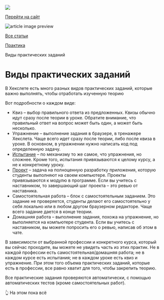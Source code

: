 [![](https://files.carrotquest.app/knowledge-bases-images/logos/64033/1726575914708-nb7xvabz.png)](/)

[Перейти на сайт](https://ru.hexlet.io)

![article image preview]()

[Все статьи](/)

[Практика](/category/4303)

Виды практических заданий

# Виды практических заданий

В Хекслете есть много разных видов практических заданий, которые важно выполнять, чтобы отработать изученную теорию

Вот подробности о каждом виде:

* Квиз – выбор правильного ответа из предложенных. Квизы обычно идут сразу после теории в уроке. Обратите внимание, что правильный ответ на вопрос может быть один, а может быть несколько.
* Упражнение – выполнение задания в браузере, в тренажере Хекслета. Чаще всего идет сразу после теории, либо после квиза в уроке. В основном, в упражнении нужно написать код под определенную задачу.
* [Испытание](https://help.hexlet.io/article/20535) – по механизму то же самое, что упражнения, но сложнее. Кроме того, испытания привязываются к целому курсу, а не к конкретному уроку.
* [Проект](https://help.hexlet.io/article/20631) – задача на полноценную разработку приложения, которую студенты выполняют на своем компьютере. Проекты привязываются к модулю в программе. Если вы учитесь с наставником, то завершающий шаг проекта – это ревью от наставника.
* Самостоятельная работа – блок с самостоятельным заданием. Это задание не проверяется, студенты делают его самостоятельно у себя локально или в любом другом браузерном редакторе. Чаще всего задание дается в конце теории.
* Домашняя работа – выполнение задания, похожа на упражнение, но выполняется на компьютере студента. Если вы учитесь с наставником, вы можете попросить его о ревью, написав об этом в чате.

В зависимости от выбранной профессии и конкретного курса, который вы сейчас проходите, вы можете не увидеть часть из этих практик. Не в каждой профессии есть самостоятельная/домашняя работа; не в каждом курсе есть испытания; не в каждом уроке есть квиз и упражнение. При этом того объема практических заданий, которые есть в профессии, все равно хватит для того, чтобы закрепить теорию.

Все практические задания проверяются автоматически, с помощью автоматических тестов (кроме самостоятельных работ).

👆 На этом пока всё